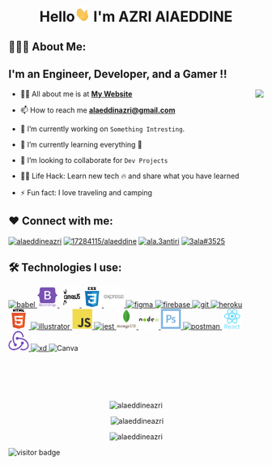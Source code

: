 <h1 align="center">Hello<img src="https://raw.githubusercontent.com/ABSphreak/ABSphreak/master/gifs/Hi.gif" width="30px"> I'm AZRI AlAEDDINE</h1>






##  👨🏻‍💻 About Me:
##  I'm an Engineer, Developer, and a Gamer !!
<img src="https://stormotion.io/blog/content/images/2018/12/developer.gif" height="290px" align="right" />

- 🙋‍♂️ All about me is at **[My Website](https://alaeddine-azri.netlify.app)**

- 📫 How to reach me **alaeddinazri@gmail.com**

- 🔭 I’m currently working on `Something Intresting`.

- 🌱 I’m currently learning everything 🤣

- 👯 I’m looking to collaborate for `Dev Projects`

- 👨‍💻 Life Hack: Learn new tech :fire: and share what you have learned 

- ⚡ Fun fact: I love traveling and camping 






##  ❤️ Connect with me:
<p>  <a href="https://linkedin.com/in/alaeddineazri" target="blank"><img align="center" src="https://raw.githubusercontent.com/rahuldkjain/github-profile-readme-generator/master/src/images/icons/Social/linked-in-alt.svg" alt="alaeddineazri" height="30" width="40" /></a>
<a href="https://stackoverflow.com/users/17284115/alaeddine" target="blank"><img align="center" src="https://raw.githubusercontent.com/rahuldkjain/github-profile-readme-generator/master/src/images/icons/Social/stack-overflow.svg" alt="17284115/alaeddine" height="30" width="40" /></a>
<a href="https://fb.com/ala.3antiri" target="blank"><img align="center" src="https://raw.githubusercontent.com/rahuldkjain/github-profile-readme-generator/master/src/images/icons/Social/facebook.svg" alt="ala.3antiri" height="30" width="40" /></a>
<a href="https://discord.gg/3ala#3525" target="blank"><img align="center" src="https://raw.githubusercontent.com/rahuldkjain/github-profile-readme-generator/master/src/images/icons/Social/discord.svg" alt="3ala#3525" height="30" width="40" /></a></a>

</p>



##  🛠️ Technologies  I use:




<p align="left"> <a href="https://babeljs.io/" target="_blank" rel="noreferrer"> <img src="https://www.vectorlogo.zone/logos/babeljs/babeljs-icon.svg" alt="babel" width="40" height="40"/> </a> <a href="https://getbootstrap.com" target="_blank" rel="noreferrer"> <img src="https://raw.githubusercontent.com/devicons/devicon/master/icons/bootstrap/bootstrap-plain-wordmark.svg" alt="bootstrap" width="40" height="40"/> </a> <a href="https://canvasjs.com" target="_blank" rel="noreferrer"> <img src="https://raw.githubusercontent.com/Hardik0307/Hardik0307/master/assets/canvasjs-charts.svg" alt="canvasjs" width="40" height="40"/> </a> <a href="https://www.w3schools.com/css/" target="_blank" rel="noreferrer"> <img src="https://raw.githubusercontent.com/devicons/devicon/master/icons/css3/css3-original-wordmark.svg" alt="css3" width="40" height="40"/> </a> <a href="https://expressjs.com" target="_blank" rel="noreferrer"> <img src="https://raw.githubusercontent.com/devicons/devicon/master/icons/express/express-original-wordmark.svg" alt="express" width="40" height="40"/> </a> <a href="https://www.figma.com/" target="_blank" rel="noreferrer"> <img src="https://www.vectorlogo.zone/logos/figma/figma-icon.svg" alt="figma" width="40" height="40"/> </a> <a href="https://firebase.google.com/" target="_blank" rel="noreferrer"> <img src="https://www.vectorlogo.zone/logos/firebase/firebase-icon.svg" alt="firebase" width="40" height="40"/> </a> <a href="https://git-scm.com/" target="_blank" rel="noreferrer"> <img src="https://www.vectorlogo.zone/logos/git-scm/git-scm-icon.svg" alt="git" width="40" height="40"/> </a> <a href="https://heroku.com" target="_blank" rel="noreferrer"> <img src="https://www.vectorlogo.zone/logos/heroku/heroku-icon.svg" alt="heroku" width="40" height="40"/> </a> <a href="https://www.w3.org/html/" target="_blank" rel="noreferrer"> <img src="https://raw.githubusercontent.com/devicons/devicon/master/icons/html5/html5-original-wordmark.svg" alt="html5" width="40" height="40"/> </a> <a href="https://www.adobe.com/in/products/illustrator.html" target="_blank" rel="noreferrer"> <img src="https://www.vectorlogo.zone/logos/adobe_illustrator/adobe_illustrator-icon.svg" alt="illustrator" width="40" height="40"/> </a> <a href="https://developer.mozilla.org/en-US/docs/Web/JavaScript" target="_blank" rel="noreferrer"> <img src="https://raw.githubusercontent.com/devicons/devicon/master/icons/javascript/javascript-original.svg" alt="javascript" width="40" height="40"/> </a> <a href="https://jestjs.io" target="_blank" rel="noreferrer"> <img src="https://www.vectorlogo.zone/logos/jestjsio/jestjsio-icon.svg" alt="jest" width="40" height="40"/> </a> <a href="https://www.mongodb.com/" target="_blank" rel="noreferrer"> <img src="https://raw.githubusercontent.com/devicons/devicon/master/icons/mongodb/mongodb-original-wordmark.svg" alt="mongodb" width="40" height="40"/> </a> <a href="https://nodejs.org" target="_blank" rel="noreferrer"> <img src="https://raw.githubusercontent.com/devicons/devicon/master/icons/nodejs/nodejs-original-wordmark.svg" alt="nodejs" width="40" height="40"/> </a> <a href="https://www.photoshop.com/en" target="_blank" rel="noreferrer"> <img src="https://raw.githubusercontent.com/devicons/devicon/master/icons/photoshop/photoshop-line.svg" alt="photoshop" width="40" height="40"/> </a> <a href="https://postman.com" target="_blank" rel="noreferrer"> <img src="https://www.vectorlogo.zone/logos/getpostman/getpostman-icon.svg" alt="postman" width="40" height="40"/> </a>  <a href="https://reactjs.org/" target="_blank" rel="noreferrer"> <img src="https://raw.githubusercontent.com/devicons/devicon/master/icons/react/react-original-wordmark.svg" alt="react" width="40" height="40"/> </a> <a href="https://redux.js.org" target="_blank" rel="noreferrer"> <img src="https://raw.githubusercontent.com/devicons/devicon/master/icons/redux/redux-original.svg" alt="redux" width="40" height="40"/> </a>   </a> <a href="https://www.adobe.com/products/xd.html" target="_blank" rel="noreferrer"> <img src="https://cdn.worldvectorlogo.com/logos/adobe-xd.svg" alt="xd" width="40" height="40"/> </a> <img display="inline" alt="Canva" width="100px" src="https://upload.wikimedia.org/wikipedia/en/thumb/3/3b/Canva_Logo.png/1200px-Canva_Logo.png" /> </p>



<br />
<br />
<br />
<br />



<p align="center" ><img src="https://github-readme-stats.vercel.app/api/top-langs?username=alaeddineazri&theme=dark&show_icons=true&locale=en&layout=compact" alt="alaeddineazri" /></p>

<p align="center" >&nbsp;<img  src="https://github-readme-stats.vercel.app/api?username=alaeddineazri&theme=dark&show_icons=true&locale=en" alt="alaeddineazri" /></p>

<p align="center" ><img  src="https://github-readme-streak-stats.herokuapp.com/?user=alaeddineazri&theme=dark" alt="alaeddineazri" /></p>


![visitor badge](https://visitor-badge.glitch.me/badge?page_id=alaeddineazri.visitor-badge)

